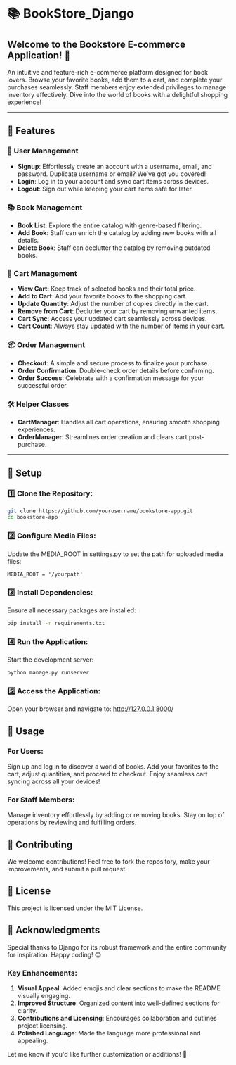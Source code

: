 # 📚 BookStore_Django

## Welcome to the Bookstore E-commerce Application! 🎉

An intuitive and feature-rich e-commerce platform designed for book lovers. Browse your favorite books, add them to a cart, and complete your purchases seamlessly. Staff members enjoy extended privileges to manage inventory effectively. Dive into the world of books with a delightful shopping experience!

---

## 🌟 Features

### 👤 User Management
- **Signup**: Effortlessly create an account with a username, email, and password. Duplicate username or email? We’ve got you covered!
- **Login**: Log in to your account and sync cart items across devices.
- **Logout**: Sign out while keeping your cart items safe for later.

### 📚 Book Management
- **Book List**: Explore the entire catalog with genre-based filtering.
- **Add Book**: Staff can enrich the catalog by adding new books with all details.
- **Delete Book**: Staff can declutter the catalog by removing outdated books.

### 🛒 Cart Management
- **View Cart**: Keep track of selected books and their total price.
- **Add to Cart**: Add your favorite books to the shopping cart.
- **Update Quantity**: Adjust the number of copies directly in the cart.
- **Remove from Cart**: Declutter your cart by removing unwanted items.
- **Cart Sync**: Access your updated cart seamlessly across devices.
- **Cart Count**: Always stay updated with the number of items in your cart.

### 📦 Order Management
- **Checkout**: A simple and secure process to finalize your purchase.
- **Order Confirmation**: Double-check order details before confirming.
- **Order Success**: Celebrate with a confirmation message for your successful order.

### 🛠️ Helper Classes
- **CartManager**: Handles all cart operations, ensuring smooth shopping experiences.
- **OrderManager**: Streamlines order creation and clears cart post-purchase.

---

## 🚀 Setup

### 1️⃣ Clone the Repository:
```bash
git clone https://github.com/yourusername/bookstore-app.git
cd bookstore-app
```

### 2️⃣ Configure Media Files:
Update the MEDIA_ROOT in settings.py to set the path for uploaded media files:

```
MEDIA_ROOT = '/yourpath'
```
### 3️⃣ Install Dependencies:
Ensure all necessary packages are installed:

```bash
pip install -r requirements.txt
```
### 4️⃣ Run the Application:
Start the development server:
```bash
python manage.py runserver
```
### 5️⃣ Access the Application:
Open your browser and navigate to: http://127.0.0.1:8000/

## 👥 Usage

### For Users:
Sign up and log in to discover a world of books.
Add your favorites to the cart, adjust quantities, and proceed to checkout.
Enjoy seamless cart syncing across all your devices!

### For Staff Members:
Manage inventory effortlessly by adding or removing books.
Stay on top of operations by reviewing and fulfilling orders.

## 🤝 Contributing
We welcome contributions! Feel free to fork the repository, make your improvements, and submit a pull request.

## 📄 License
This project is licensed under the MIT License.

## 🌟 Acknowledgments
Special thanks to Django for its robust framework and the entire community for inspiration. Happy coding! 😊



### Key Enhancements:
1. **Visual Appeal**: Added emojis and clear sections to make the README visually engaging.
2. **Improved Structure**: Organized content into well-defined sections for clarity.
3. **Contributions and Licensing**: Encourages collaboration and outlines project licensing.
4. **Polished Language**: Made the language more professional and appealing.

Let me know if you'd like further customization or additions! 🚀
